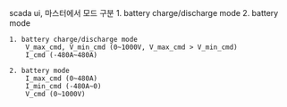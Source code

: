 scada ui, 마스터에서 모드 구분
    1. battery charge/discharge mode
    2. battery mode

    1. battery charge/discharge mode
        V_max_cmd, V_min_cmd (0~1000V, V_max_cmd > V_min_cmd)
        I_cmd (-480A~480A)
    
    2. battery mode
        I_max_cmd (0~480A)
        I_min_cmd (-480A~0)
        V_cmd (0~1000V)